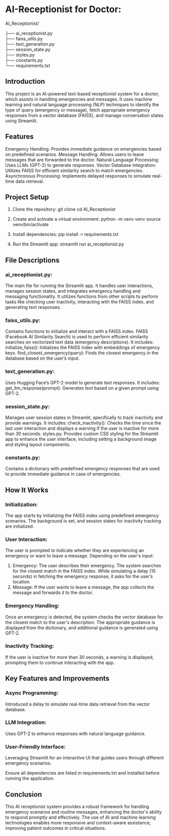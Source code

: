 # AI-Receptionist for Doctor: 
AI_Receptionist/


├── ai_receptionist.py       
├── faiss_utils.py           
├── text_generation.py     
├── session_state.py         
├── styles.py                
├── constants.py                   
└── requirements.txt

## Introduction
This project is an AI-powered text-based receptionist system for a doctor, which assists in handling emergencies and messages. It uses machine learning and natural language processing (NLP) techniques to identify the type of query (emergency or message), fetch appropriate emergency responses from a vector database (FAISS), and manage conversation states using Streamlit.

## Features
Emergency Handling: Provides immediate guidance on emergencies based on predefined scenarios.
Message Handling: Allows users to leave messages that are forwarded to the doctor.
Natural Language Processing: Uses LLMs (GPT-2) to generate responses.
Vector Database Integration: Utilizes FAISS for efficient similarity search to match emergencies.
Asynchronous Processing: Implements delayed responses to simulate real-time data retrieval.

## Project Setup
1. Clone the repository:
   git clone <repository-url>
   cd AI_Receptionist

2. Create and activate a virtual environment:
  python -m venv venv
  source venv/bin/activate

3. Install dependencies:
   pip install -r requirements.txt

4. Run the Streamlit app:
   streamlit run ai_receptionist.py
## File Descriptions

### ai_receptionist.py: 
The main file for running the Streamlit app. It handles user interactions, manages session states, and integrates emergency handling and messaging functionality. It utilizes functions from other scripts to perform tasks like checking user inactivity, interacting with the FAISS index, and generating text responses.

### faiss_utils.py: 
Contains functions to initialize and interact with a FAISS index. FAISS (Facebook AI Similarity Search) is used to perform efficient similarity searches on vectorized text data (emergency descriptions). It includes:
initialize_faiss(): Initializes the FAISS index with embeddings of emergency keys.
find_closest_emergency(query): Finds the closest emergency in the database based on the user’s input.

### text_generation.py: 
Uses Hugging Face’s GPT-2 model to generate text responses. It includes:
get_llm_response(prompt): Generates text based on a given prompt using GPT-2.

### session_state.py: 
Manages user session states in Streamlit, specifically to track inactivity and provide warnings. It includes:
check_inactivity(): Checks the time since the last user interaction and displays a warning if the user is inactive for more than 30 seconds.
styles.py: Provides custom CSS styling for the Streamlit app to enhance the user interface, including setting a background image and styling layout components.

### constants.py: 
Contains a dictionary with predefined emergency responses that are used to provide immediate guidance in case of emergencies.

## How It Works
### Initialization: 
The app starts by initializing the FAISS index using predefined emergency scenarios. The background is set, and session states for inactivity tracking are initialized.

### User Interaction:
The user is prompted to indicate whether they are experiencing an emergency or want to leave a message.
Depending on the user's input:
1. Emergency: The user describes their emergency. The system searches for the closest match in the FAISS index. While simulating a delay (15 seconds) in fetching the emergency response, it asks for the user’s location.
2. Message: If the user wants to leave a message, the app collects the message and forwards it to the doctor.
   
### Emergency Handling:
Once an emergency is detected, the system checks the vector database for the closest match to the user's description.
The appropriate guidance is displayed from the dictionary, and additional guidance is generated using GPT-2.

### Inactivity Tracking: 
If the user is inactive for more than 30 seconds, a warning is displayed, prompting them to continue interacting with the app.

## Key Features and Improvements

### Async Programming:
Introduced a delay to simulate real-time data retrieval from the vector database.
### LLM Integration: 
Uses GPT-2 to enhance responses with natural language guidance.
### User-Friendly Interface: 
Leveraging Streamlit for an interactive UI that guides users through different emergency scenarios.

Ensure all dependencies are listed in requirements.txt and installed before running the application.

## Conclusion
This AI receptionist system provides a robust framework for handling emergency scenarios and routine messages, enhancing the doctor's ability to respond promptly and effectively. The use of AI and machine learning technologies enables more responsive and context-aware assistance, improving patient outcomes in critical situations.









